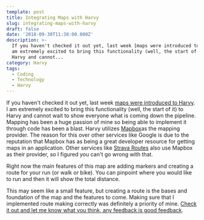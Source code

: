 ```yaml
---
template: post
title: Integrating Maps with Harvy
slug: integrating-maps-with-harvy
draft: false
date: '2018-09-30T11:38:00.000Z'
description: >-
  If you haven't checked it out yet, last week [maps were introduced to Harvy. I
  am extremely excited to bring this functionality (well, the start of it) to
  Harvy and cannot...
category: Harvy
tags:
  - Coding
  - Technology
  - Harvy
---
```


If you haven't checked it out yet, last week [maps were introduced to Harvy](https://harvy.app/map). I am extremely excited to bring this functionality (well, the start of it) to Harvy and cannot wait to show everyone what is coming down the pipeline. Mapping has been a huge passion of mine so being able to implement it through code has been a blast. Harvy utilizes [Mapbox](https://mapbox.com)as the mapping provider. The reason for this over other services like Google is due to the reputation that Mapbox has as being a great developer resource for getting maps in an application. Other services like [Strava Routes](https://www.strava.com/routes/new) also use Mapbox as their provider, so I figured you can't go wrong with that.

Right now the main features of this map are adding markers and creating a route for your run (or walk or bike). You can pinpoint where you would like to run and then it will show the total distance.

This may seem like a small feature, but creating a route is the bases and foundation of the map and the features to come. Making sure that I implemented route making correctly was definitely a priority of mine. [Check it out and let me know what you think, any feedback is good feedback](https://harvy.app/map).

